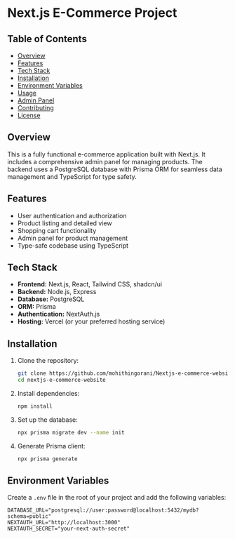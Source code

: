 # Next.js E-Commerce Project

## Table of Contents
- [Overview](#overview)
- [Features](#features)
- [Tech Stack](#tech-stack)
- [Installation](#installation)
- [Environment Variables](#environment-variables)
- [Usage](#usage)
- [Admin Panel](#admin-panel)
- [Contributing](#contributing)
- [License](#license)

## Overview
This is a fully functional e-commerce application built with Next.js. It includes a comprehensive admin panel for managing products. The backend uses a PostgreSQL database with Prisma ORM for seamless data management and TypeScript for type safety.

## Features
- User authentication and authorization
- Product listing and detailed view
- Shopping cart functionality
- Admin panel for product management
- Type-safe codebase using TypeScript

## Tech Stack
- **Frontend:** Next.js, React, Tailwind CSS, shadcn/ui
- **Backend:** Node.js, Express
- **Database:** PostgreSQL
- **ORM:** Prisma
- **Authentication:** NextAuth.js 
- **Hosting:** Vercel (or your preferred hosting service)

## Installation
1. Clone the repository:
    ```bash
    git clone https://github.com/mohithingorani/Nextjs-e-commerce-website
    cd nextjs-e-commerce-website
    ```

2. Install dependencies:
    ```bash
    npm install
    ```

3. Set up the database:
    ```bash
    npx prisma migrate dev --name init
    ```

4. Generate Prisma client:
    ```bash
    npx prisma generate
    ```

## Environment Variables
Create a `.env` file in the root of your project and add the following variables:
```env
DATABASE_URL="postgresql://user:password@localhost:5432/mydb?schema=public"
NEXTAUTH_URL="http://localhost:3000"
NEXTAUTH_SECRET="your-next-auth-secret"